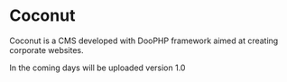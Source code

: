 # Coconut
Coconut is a CMS developed with DooPHP framework aimed at creating corporate websites.

In the coming days will be uploaded version 1.0
